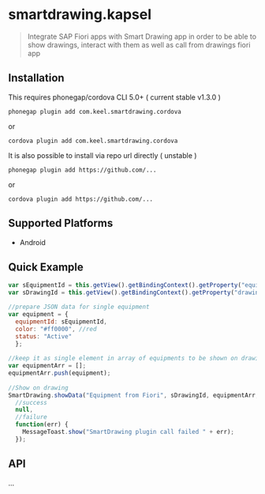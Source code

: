 # smartdrawing.kapsel

> Integrate SAP Fiori apps with Smart Drawing app in order to be able to show drawings, interact with them as well as call from drawings fiori app

## Installation

This requires phonegap/cordova CLI 5.0+ ( current stable v1.3.0 )

```
phonegap plugin add com.keel.smartdrawing.cordova
```
or 

```
cordova plugin add com.keel.smartdrawing.cordova
```

It is also possible to install via repo url directly ( unstable )

```
phonegap plugin add https://github.com/...
```

or 

```
cordova plugin add https://github.com/...
```

## Supported Platforms

- Android

## Quick Example


```javascript
var sEquipmentId = this.getView().getBindingContext().getProperty("equipmentId");
var sDrawingId = this.getView().getBindingContext().getProperty("drawingId");

//prepare JSON data for single equipment
var equipment = {
  equipmentId: sEquipmentId,
  color: "#ff0000", //red
  status: "Active"
  };
		
//keep it as single element in array of equipments to be shown on drawing
var equipmentArr = [];
equipmentArr.push(equipment);
		
//Show on drawing
SmartDrawing.showData("Equipment from Fiori", sDrawingId, equipmentArr,
  //success
  null,
  //failure
  function(err) {
  	MessageToast.show("SmartDrawing plugin call failed " + err);
  });
```

## API

...
